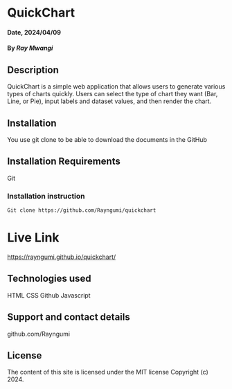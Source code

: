 # QuickChart

#### Date, 2024/04/09

#### By *Ray Mwangi*

## Description

QuickChart is a simple web application that allows users to generate various types of charts quickly. Users can select the type of chart they want (Bar, Line, or Pie), input labels and dataset values, and then render the chart.

## Installation
You use git clone to be able to download the documents in the GitHub

## Installation Requirements
Git

### Installation instruction
```
Git clone https://github.com/Rayngumi/quickchart

```

# Live Link
https://rayngumi.github.io/quickchart/

## Technologies used
HTML
CSS
Github
Javascript

## Support and contact details
github.com/Rayngumi

## License

The content of this site is licensed under the MIT license
Copyright (c) 2024.
